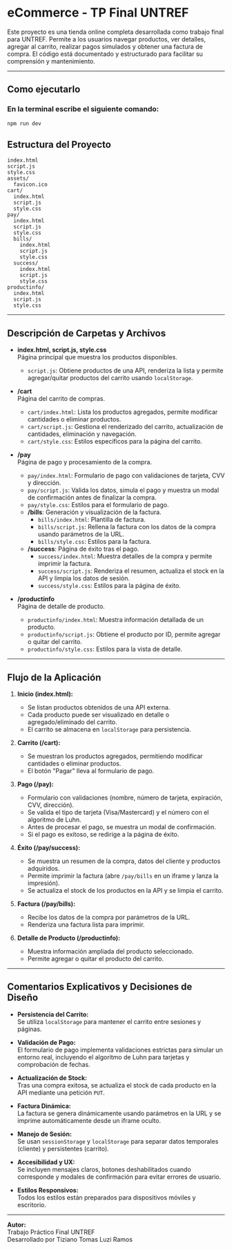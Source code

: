 # eCommerce - TP Final UNTREF

Este proyecto es una tienda online completa desarrollada como trabajo final para UNTREF. Permite a los usuarios navegar productos, ver detalles, agregar al carrito, realizar pagos simulados y obtener una factura de compra. El código está documentado y estructurado para facilitar su comprensión y mantenimiento.

---

## Como ejecutarlo

### En la terminal escribe el siguiente comando:

```
npm run dev
```

## Estructura del Proyecto

```
index.html
script.js
style.css
assets/
  favicon.ico
cart/
  index.html
  script.js
  style.css
pay/
  index.html
  script.js
  style.css
  bills/
    index.html
    script.js
    style.css
  success/
    index.html
    script.js
    style.css
productinfo/
  index.html
  script.js
  style.css
```

---

## Descripción de Carpetas y Archivos

- **index.html, script.js, style.css**  
  Página principal que muestra los productos disponibles.

  - `script.js`: Obtiene productos de una API, renderiza la lista y permite agregar/quitar productos del carrito usando `localStorage`.

- **/cart**  
  Página del carrito de compras.

  - `cart/index.html`: Lista los productos agregados, permite modificar cantidades o eliminar productos.
  - `cart/script.js`: Gestiona el renderizado del carrito, actualización de cantidades, eliminación y navegación.
  - `cart/style.css`: Estilos específicos para la página del carrito.

- **/pay**  
  Página de pago y procesamiento de la compra.

  - `pay/index.html`: Formulario de pago con validaciones de tarjeta, CVV y dirección.
  - `pay/script.js`: Valida los datos, simula el pago y muestra un modal de confirmación antes de finalizar la compra.
  - `pay/style.css`: Estilos para el formulario de pago.
  - **/bills**: Generación y visualización de la factura.
    - `bills/index.html`: Plantilla de factura.
    - `bills/script.js`: Rellena la factura con los datos de la compra usando parámetros de la URL.
    - `bills/style.css`: Estilos para la factura.
  - **/success**: Página de éxito tras el pago.
    - `success/index.html`: Muestra detalles de la compra y permite imprimir la factura.
    - `success/script.js`: Renderiza el resumen, actualiza el stock en la API y limpia los datos de sesión.
    - `success/style.css`: Estilos para la página de éxito.

- **/productinfo**  
  Página de detalle de producto.
  - `productinfo/index.html`: Muestra información detallada de un producto.
  - `productinfo/script.js`: Obtiene el producto por ID, permite agregar o quitar del carrito.
  - `productinfo/style.css`: Estilos para la vista de detalle.

---

## Flujo de la Aplicación

1. **Inicio (index.html):**

   - Se listan productos obtenidos de una API externa.
   - Cada producto puede ser visualizado en detalle o agregado/eliminado del carrito.
   - El carrito se almacena en `localStorage` para persistencia.

2. **Carrito (/cart):**

   - Se muestran los productos agregados, permitiendo modificar cantidades o eliminar productos.
   - El botón "Pagar" lleva al formulario de pago.

3. **Pago (/pay):**

   - Formulario con validaciones (nombre, número de tarjeta, expiración, CVV, dirección).
   - Se valida el tipo de tarjeta (Visa/Mastercard) y el número con el algoritmo de Luhn.
   - Antes de procesar el pago, se muestra un modal de confirmación.
   - Si el pago es exitoso, se redirige a la página de éxito.

4. **Éxito (/pay/success):**

   - Se muestra un resumen de la compra, datos del cliente y productos adquiridos.
   - Permite imprimir la factura (abre `/pay/bills` en un iframe y lanza la impresión).
   - Se actualiza el stock de los productos en la API y se limpia el carrito.

5. **Factura (/pay/bills):**

   - Recibe los datos de la compra por parámetros de la URL.
   - Renderiza una factura lista para imprimir.

6. **Detalle de Producto (/productinfo):**
   - Muestra información ampliada del producto seleccionado.
   - Permite agregar o quitar el producto del carrito.

---

## Comentarios Explicativos y Decisiones de Diseño

- **Persistencia del Carrito:**  
  Se utiliza `localStorage` para mantener el carrito entre sesiones y páginas.

- **Validación de Pago:**  
  El formulario de pago implementa validaciones estrictas para simular un entorno real, incluyendo el algoritmo de Luhn para tarjetas y comprobación de fechas.

- **Actualización de Stock:**  
  Tras una compra exitosa, se actualiza el stock de cada producto en la API mediante una petición `PUT`.

- **Factura Dinámica:**  
  La factura se genera dinámicamente usando parámetros en la URL y se imprime automáticamente desde un iframe oculto.

- **Manejo de Sesión:**  
  Se usan `sessionStorage` y `localStorage` para separar datos temporales (cliente) y persistentes (carrito).

- **Accesibilidad y UX:**  
  Se incluyen mensajes claros, botones deshabilitados cuando corresponde y modales de confirmación para evitar errores de usuario.

- **Estilos Responsivos:**  
  Todos los estilos están preparados para dispositivos móviles y escritorio.

---

**Autor:**  
Trabajo Práctico Final UNTREF  
Desarrollado por Tiziano Tomas Luzi Ramos
